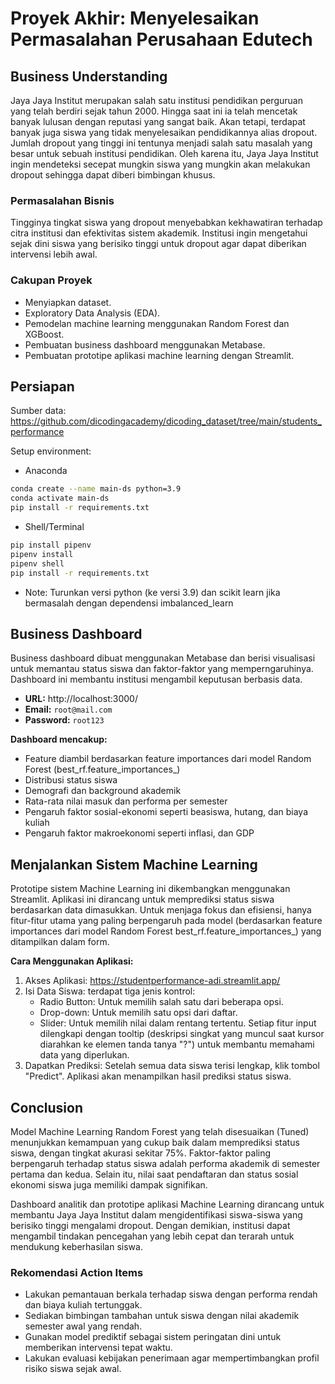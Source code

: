 # Proyek Akhir: Menyelesaikan Permasalahan Perusahaan Edutech

## Business Understanding
Jaya Jaya Institut merupakan salah satu institusi pendidikan perguruan yang telah berdiri sejak tahun 2000. Hingga saat ini ia telah mencetak banyak lulusan dengan reputasi yang sangat baik. Akan tetapi, terdapat banyak juga siswa yang tidak menyelesaikan pendidikannya alias dropout. Jumlah dropout yang tinggi ini tentunya menjadi salah satu masalah yang besar untuk sebuah institusi pendidikan. Oleh karena itu, Jaya Jaya Institut ingin mendeteksi secepat mungkin siswa yang mungkin akan melakukan dropout sehingga dapat diberi bimbingan khusus.

### Permasalahan Bisnis
Tingginya tingkat siswa yang dropout menyebabkan kekhawatiran terhadap citra institusi dan efektivitas sistem akademik. Institusi ingin mengetahui sejak dini siswa yang berisiko tinggi untuk dropout agar dapat diberikan intervensi lebih awal.

### Cakupan Proyek
- Menyiapkan dataset.
- Exploratory Data Analysis (EDA).
- Pemodelan machine learning menggunakan Random Forest dan XGBoost.
- Pembuatan business dashboard menggunakan Metabase.
- Pembuatan prototipe aplikasi machine learning dengan Streamlit.

## Persiapan

Sumber data: https://github.com/dicodingacademy/dicoding_dataset/tree/main/students_performance

Setup environment:
- Anaconda
```bash
conda create --name main-ds python=3.9
conda activate main-ds
pip install -r requirements.txt
```

- Shell/Terminal
```bash
pip install pipenv
pipenv install
pipenv shell
pip install -r requirements.txt
```
- Note:
Turunkan versi python (ke versi 3.9) dan scikit learn jika bermasalah dengan dependensi imbalanced_learn

## Business Dashboard
Business dashboard dibuat menggunakan Metabase dan berisi visualisasi untuk memantau status siswa dan faktor-faktor yang memperngaruhinya. Dashboard ini membantu institusi mengambil keputusan berbasis data.

- **URL:** http://localhost:3000/
- **Email:** `root@mail.com`
- **Password:** `root123`

**Dashboard mencakup:**
- Feature diambil berdasarkan feature importances dari model Random Forest (best_rf.feature_importances_)
- Distribusi status siswa
- Demografi dan background akademik
- Rata-rata nilai masuk dan performa per semester
- Pengaruh faktor sosial-ekonomi seperti beasiswa, hutang, dan biaya kuliah
- Pengaruh faktor makroekonomi seperti inflasi, dan GDP

## Menjalankan Sistem Machine Learning
Prototipe sistem Machine Learning ini dikembangkan menggunakan Streamlit. Aplikasi ini dirancang untuk memprediksi status siswa berdasarkan data dimasukkan. Untuk menjaga fokus dan efisiensi, hanya fitur-fitur utama yang paling berpengaruh pada model (berdasarkan feature importances dari model Random Forest best_rf.feature_importances_) yang ditampilkan dalam form.

**Cara Menggunakan Aplikasi:**
1. Akses Aplikasi: https://studentperformance-adi.streamlit.app/
2. Isi Data Siswa: terdapat tiga jenis kontrol:
    - Radio Button: Untuk memilih salah satu dari beberapa opsi.
    - Drop-down: Untuk memilih satu opsi dari daftar.
    - Slider: Untuk memilih nilai dalam rentang tertentu.
    Setiap fitur input dilengkapi dengan tooltip (deskripsi singkat yang muncul saat kursor diarahkan ke elemen tanda tanya "?") untuk membantu memahami data yang diperlukan.
3. Dapatkan Prediksi: Setelah semua data siswa terisi lengkap, klik tombol "Predict". Aplikasi akan menampilkan hasil prediksi status siswa.

## Conclusion
Model Machine Learning Random Forest yang telah disesuaikan (Tuned) menunjukkan kemampuan yang cukup baik dalam memprediksi status siswa, dengan tingkat akurasi sekitar 75%. Faktor-faktor paling berpengaruh terhadap status siswa adalah performa akademik di semester pertama dan kedua. Selain itu, nilai saat pendaftaran dan status sosial ekonomi siswa juga memiliki dampak signifikan.

Dashboard analitik dan prototipe aplikasi Machine Learning dirancang untuk membantu Jaya Jaya Institut dalam mengidentifikasi siswa-siswa yang berisiko tinggi mengalami dropout. Dengan demikian, institusi dapat mengambil tindakan pencegahan yang lebih cepat dan terarah untuk mendukung keberhasilan siswa.

### Rekomendasi Action Items
- Lakukan pemantauan berkala terhadap siswa dengan performa rendah dan biaya kuliah tertunggak.
- Sediakan bimbingan tambahan untuk siswa dengan nilai akademik semester awal yang rendah.
- Gunakan model prediktif sebagai sistem peringatan dini untuk memberikan intervensi tepat waktu.
- Lakukan evaluasi kebijakan penerimaan agar mempertimbangkan profil risiko siswa sejak awal.
